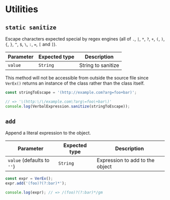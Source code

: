 # Utilities

## `static sanitize`

Escape characters expected special by regex engines (all of `.`, `|`, `*`, `?`, `+`, `(`, `)`, `{`, `}`, `^`, `$`, `\`, `:`, `=`, `[` and `]`).

Parameter | Expected type | Description
----------|---------------|-------------------
`value`   | `String`      | String to sanitize

This method will not be accessible from outside the source file since `VerEx()` returns an instance of the class rather than the class itself.

```js
const stringToEscape = '(http://example.com?arg=foo+bar)';

// => '\(http:\/\/example.com\?arg\=foo\+bar\)'
console.log(VerbalExpression.sanitize(stringToEscape));
```

## `add`

Append a literal expression to the object.

Parameter                   | Expected type | Description
----------------------------|---------------|--------------------------------
`value` (defaults to `''`)  | `String`      | Expression to add to the object

```js
const expr = VerEx();
expr.add('(foo)?(?:bar)*');

console.log(expr); // => /(foo)?(?:bar)*/gm
```
